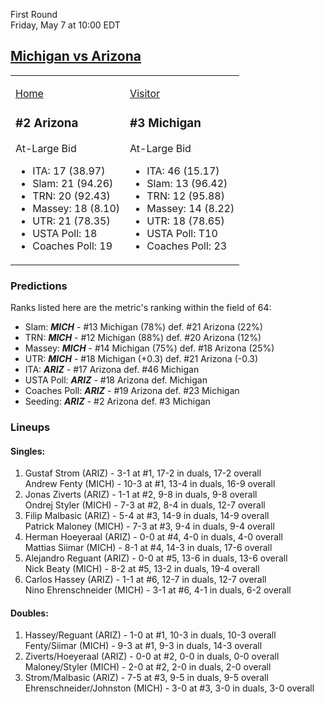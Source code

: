 First Round  
Friday, May 7 at 10:00 EDT
## [Michigan vs Arizona](https://www.ncaa.com/game/5833388) 

<table><tr><td>  

[Home](https://www.ncaa.com/sites/default/files/images/logos/schools/a/arizona.70.png)  

### #2 Arizona  

At-Large Bid  
- ITA: 17 (38.97)  
- Slam: 21 (94.26)  
- TRN: 20 (92.43)  
- Massey: 18 (8.10)  
- UTR: 21 (78.35)  
- USTA Poll: 18  
- Coaches Poll: 19  

</td><td>  

[Visitor](https://www.ncaa.com/sites/default/files/images/logos/schools/m/michigan.70.png)  

### #3 Michigan  

At-Large Bid  
- ITA: 46 (15.17)  
- Slam: 13 (96.42)  
- TRN: 12 (95.88)  
- Massey: 14 (8.22)  
- UTR: 18 (78.65)  
- USTA Poll: T10  
- Coaches Poll: 23  

</td></tr></table>  

### Predictions  

Ranks listed here are the metric's ranking within the field of 64:  
- Slam: ***MICH*** - #13 Michigan (78%) def. #21 Arizona (22%)  
- TRN: ***MICH*** - #12 Michigan (88%) def. #20 Arizona (12%)  
- Massey: ***MICH*** - #14 Michigan (75%) def. #18 Arizona (25%)  
- UTR: ***MICH*** - #18 Michigan (+0.3) def. #21 Arizona (-0.3)  
- ITA: ***ARIZ*** - #17 Arizona def. #46 Michigan  
- USTA Poll: ***ARIZ*** - #18 Arizona def. Michigan  
- Coaches Poll: ***ARIZ*** - #19 Arizona def. #23 Michigan  
- Seeding: ***ARIZ*** - #2 Arizona def. #3 Michigan  

### Lineups  

#### Singles:  
1. Gustaf Strom (ARIZ) - 3-1 at #1, 17-2 in duals, 17-2 overall  
   Andrew Fenty (MICH) - 10-3 at #1, 13-4 in duals, 16-9 overall
2. Jonas Ziverts (ARIZ) - 1-1 at #2, 9-8 in duals, 9-8 overall  
   Ondrej Styler (MICH) - 7-3 at #2, 8-4 in duals, 12-7 overall
3. Filip Malbasic (ARIZ) - 5-4 at #3, 14-9 in duals, 14-9 overall  
   Patrick Maloney (MICH) - 7-3 at #3, 9-4 in duals, 9-4 overall
4. Herman Hoeyeraal (ARIZ) - 0-0 at #4, 4-0 in duals, 4-0 overall  
   Mattias Siimar (MICH) - 8-1 at #4, 14-3 in duals, 17-6 overall
5. Alejandro Reguant (ARIZ) - 0-0 at #5, 13-6 in duals, 13-6 overall  
   Nick Beaty (MICH) - 8-2 at #5, 13-2 in duals, 19-4 overall
6. Carlos Hassey (ARIZ) - 1-1 at #6, 12-7 in duals, 12-7 overall  
   Nino Ehrenschneider (MICH) - 3-1 at #6, 4-1 in duals, 6-2 overall

#### Doubles:  
1. Hassey/Reguant (ARIZ) - 1-0 at #1, 10-3 in duals, 10-3 overall  
   Fenty/Siimar (MICH) - 9-3 at #1, 9-3 in duals, 14-3 overall
2. Ziverts/Hoeyeraal (ARIZ) - 0-0 at #2, 0-0 in duals, 0-0 overall  
   Maloney/Styler (MICH) - 2-0 at #2, 2-0 in duals, 2-0 overall
3. Strom/Malbasic (ARIZ) - 7-5 at #3, 9-5 in duals, 9-5 overall  
   Ehrenschneider/Johnston (MICH) - 3-0 at #3, 3-0 in duals, 3-0 overall